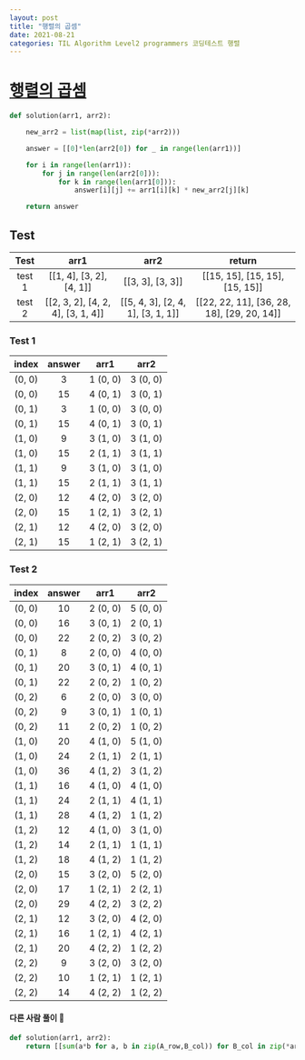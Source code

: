 ```yaml
---
layout: post
title: "행렬의 곱셈"
date: 2021-08-21
categories: TIL Algorithm Level2 programmers 코딩테스트 행렬
---
```


# [행렬의 곱셈](https://programmers.co.kr/learn/courses/30/lessons/12949)

```python
def solution(arr1, arr2):

    new_arr2 = list(map(list, zip(*arr2)))

    answer = [[0]*len(arr2[0]) for _ in range(len(arr1))]

    for i in range(len(arr1)):
        for j in range(len(arr2[0])):
            for k in range(len(arr1[0])):
                answer[i][j] += arr1[i][k] * new_arr2[j][k]

    return answer
```

## Test

|  Test  |               arr1                |               arr2                |                   return                   |
| :----: | :-------------------------------: | :-------------------------------: | :----------------------------------------: |
| test 1 |     [[1, 4], [3, 2], [4, 1]]      |         [[3, 3], [3, 3]]          |       [[15, 15], [15, 15], [15, 15]]       |
| test 2 | [[2, 3, 2], [4, 2, 4], [3, 1, 4]] | [[5, 4, 3], [2, 4, 1], [3, 1, 1]] | [[22, 22, 11], [36, 28, 18], [29, 20, 14]] |

### Test 1

| index  | answer |   arr1   |   arr2   |
| :----: | :----: | :------: | :------: |
| (0, 0) |   3    | 1 (0, 0) | 3 (0, 0) |
| (0, 0) |   15   | 4 (0, 1) | 3 (0, 1) |
| (0, 1) |   3    | 1 (0, 0) | 3 (0, 0) |
| (0, 1) |   15   | 4 (0, 1) | 3 (0, 1) |
| (1, 0) |   9    | 3 (1, 0) | 3 (1, 0) |
| (1, 0) |   15   | 2 (1, 1) | 3 (1, 1) |
| (1, 1) |   9    | 3 (1, 0) | 3 (1, 0) |
| (1, 1) |   15   | 2 (1, 1) | 3 (1, 1) |
| (2, 0) |   12   | 4 (2, 0) | 3 (2, 0) |
| (2, 0) |   15   | 1 (2, 1) | 3 (2, 1) |
| (2, 1) |   12   | 4 (2, 0) | 3 (2, 0) |
| (2, 1) |   15   | 1 (2, 1) | 3 (2, 1) |

### Test 2

| index  | answer |   arr1   |   arr2   |
| :----: | :----: | :------: | :------: |
| (0, 0) |   10   | 2 (0, 0) | 5 (0, 0) |
| (0, 0) |   16   | 3 (0, 1) | 2 (0, 1) |
| (0, 0) |   22   | 2 (0, 2) | 3 (0, 2) |
| (0, 1) |   8    | 2 (0, 0) | 4 (0, 0) |
| (0, 1) |   20   | 3 (0, 1) | 4 (0, 1) |
| (0, 1) |   22   | 2 (0, 2) | 1 (0, 2) |
| (0, 2) |   6    | 2 (0, 0) | 3 (0, 0) |
| (0, 2) |   9    | 3 (0, 1) | 1 (0, 1) |
| (0, 2) |   11   | 2 (0, 2) | 1 (0, 2) |
| (1, 0) |   20   | 4 (1, 0) | 5 (1, 0) |
| (1, 0) |   24   | 2 (1, 1) | 2 (1, 1) |
| (1, 0) |   36   | 4 (1, 2) | 3 (1, 2) |
| (1, 1) |   16   | 4 (1, 0) | 4 (1, 0) |
| (1, 1) |   24   | 2 (1, 1) | 4 (1, 1) |
| (1, 1) |   28   | 4 (1, 2) | 1 (1, 2) |
| (1, 2) |   12   | 4 (1, 0) | 3 (1, 0) |
| (1, 2) |   14   | 2 (1, 1) | 1 (1, 1) |
| (1, 2) |   18   | 4 (1, 2) | 1 (1, 2) |
| (2, 0) |   15   | 3 (2, 0) | 5 (2, 0) |
| (2, 0) |   17   | 1 (2, 1) | 2 (2, 1) |
| (2, 0) |   29   | 4 (2, 2) | 3 (2, 2) |
| (2, 1) |   12   | 3 (2, 0) | 4 (2, 0) |
| (2, 1) |   16   | 1 (2, 1) | 4 (2, 1) |
| (2, 1) |   20   | 4 (2, 2) | 1 (2, 2) |
| (2, 2) |   9    | 3 (2, 0) | 3 (2, 0) |
| (2, 2) |   10   | 1 (2, 1) | 1 (2, 1) |
| (2, 2) |   14   | 4 (2, 2) | 1 (2, 2) |

#### 다른 사람 풀이 👀

```python
def solution(arr1, arr2):
    return [[sum(a*b for a, b in zip(A_row,B_col)) for B_col in zip(*arr2)] for A_row in arr1]
```
